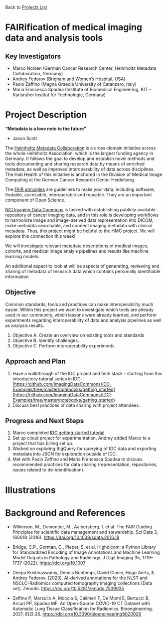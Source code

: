 Back to [Projects List](../../README.md#ProjectsList)

# FAIRification of medical imaging data and analysis tools

## Key Investigators

- Marco Nolden (German Cancer Research Center, Helmholtz Metadata Collaboration, Germany)
- Andrey Fedorov (Brigham and Women’s Hospital, USA)
- Paolo Zaffino (Magna Graecia University of Catanzaro, Italy)
- Maria Francesca Spadea (Institute of Biomedical Engineering, KIT - Karlsruher Institut für Technologie, Germany)

# Project Description

**“Metadata is a love note to the future”**

 - Jason Scott

The [Helmholtz Metadata Collaboration](https://helmholtz-metadaten.de/en) is a cross-domain initiative across the whole Helmholtz Association, which is the largest funding agency in Germany. It follows the goal to develop and establish novel methods and tools documenting and sharing research data by means of enriched metadata, as well as improved interoperability of data across disciplines. The Hub Health of this initiative is anchored in the Division of Medical Image Computing at the German Cancer Research Center Heidelberg.

The [FAIR principles](https://www.go-fair.org/fair-principles/) are guidelines to make your data, including software, findable, accessible, interoperable and reusable. They are an important component of Open Science.

[NCI Imaging Data Commons](https://datacommons.cancer.gov/repository/imaging-data-commons) is tasked with establishing publicly available repository of cancer imaging data, and in this role is developing workflows to harmonize image and image-derived data representation into DICOM, make metadata searchable, and connect imaging metadata with clinical metadata. Thus, this project might be helpful to the HMC project. We will explore this connection this week!

We will investigate relevant metadata descriptions of medical images, cohorts, and medical image analyis pipelines and results like machine learning models.

An additional aspect to look at will be aspects of generating, reviewing and sharing of metadata of research data which contains personally identifiable information.

## Objective

<!-- Describe here WHAT you would like to achieve (what you will have as end result). -->

Common standards, tools and practices can make interoperability much easier. Within this project we want to investigate which tools are already used in our community, which lessons were already learned, and perform experiments regarding interoperability of data and analysis pipelines as well as analysis results.

1. Objective A. Create an overview on existing tools and standards
2. Objective B. Identify challenges.
3. Objective C. Perform interoperability experiments

## Approach and Plan

<!-- Describe here HOW you would like to achieve the objectives stated above. -->

1. Have a walkthrough of the IDC project and tech stack - starting from this introductory tutorial series in IDC: [https://github.com/ImagingDataCommons/IDC-Examples/tree/master/notebooks/getting_started](https://github.com/ImagingDataCommons/IDC-Examples/tree/master/notebooks/getting_started)
2. Discuss best practices of data sharing with project attendees.

## Progress and Next Steps

<!-- Update this section as you make progress, describing of what you have ACTUALLY DONE. If there are specific steps that you could not complete then you can describe them here, too. -->

1. Marco completed [IDC getting started tutorial](https://github.com/ImagingDataCommons/IDC-Examples/tree/master/notebooks/getting_started)
1. Set up cloud project for experimentation, Andrey added Marco to a project that has billing set up.
1. Worked on exploring BigQuery for querying of IDC data and exporting metadata into JSON for exploration outside of IDC.
2. Met with Paolo Zaffino and Maria Francesca Spadea to discuss recommended practices for data sharing (representation, repositories, issues related to de-identification).

# Illustrations

<!-- Add pictures and links to videos that demonstrate what has been accomplished.
![Description of picture](Example2.jpg)
![Some more images](Example2.jpg)
-->

# Background and References

<!-- If you developed any software, include link to the source code repository. If possible, also add links to sample data, and to any relevant publications. -->

- Wilkinson, M., Dumontier, M., Aalbersberg, I. et al. The FAIR Guiding Principles for scientific data management and stewardship. Sci Data 3, 160018 (2016). https://doi.org/10.1038/sdata.2016.18

- Bridge, C.P., Gorman, C., Pieper, S. et al. Highdicom: a Python Library for Standardized Encoding of Image Annotations and Machine Learning Model Outputs in Pathology and Radiology. J Digit Imaging 35, 1719–1737 (2022). https://doi.org/10.1007

- Deepa Krishnaswamy, Dennis Bontempi, David Clunie, Hugo Aerts, & Andrey Fedorov. (2023). AI-derived annotations for the NLST and NSCLC-Radiomics computed tomography imaging collections [Data set]. Zenodo. https://doi.org/10.5281/zenodo.7539035

- Zaffino P, Marzullo A, Moccia S, Calimeri F, De Momi E, Bertucci B, Arcuri PP, Spadea MF. An Open-Source COVID-19 CT Dataset with Automatic Lung Tissue Classification for Radiomics. Bioengineering. 2021; 8(2):26. https://doi.org/10.3390/bioengineering8020026
